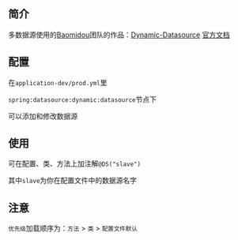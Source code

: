 ## 简介
多数据源使用的[Baomidou](https://baomidou.com/pages/24ae02/)团队的作品：[Dynamic-Datasource](https://gitee.com/baomidou/dynamic-datasource-spring-boot-starter)  [官方文档](https://www.kancloud.cn/tracy5546/dynamic-datasource/2264611)

## 配置
在`application-dev/prod.yml`里

`spring:datasource:dynamic:datasource`节点下

可以添加和修改数据源

## 使用
可在配置、类、方法上加注解`@DS("slave")`

其中`slave`为你在配置文件中的数据源名字

## 注意
`优先级`加载顺序为：`方法` > `类` > `配置文件默认`